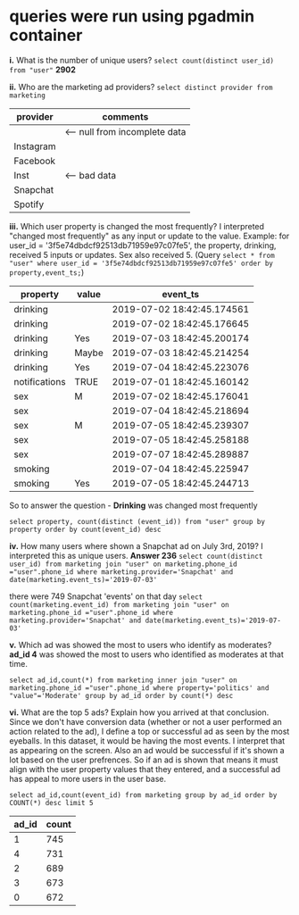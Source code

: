 # queries were run using pgadmin container

**i.** What is the number of unique users?
```select count(distinct user_id) from "user"``` **2902**

**ii.**
Who are the marketing ad providers?
```select distinct provider from marketing```

| provider  | comments                      |
|-----------|-------------------------------|
|           | <-- null from incomplete data |
| Instagram |                               |
| Facebook  |                               |
| Inst      | <-- bad data                  |
| Snapchat  |                               |
| Spotify   |                               |

**iii.**
Which user property is changed the most frequently?
I interpreted "changed most frequently" as any input or update to the value. Example: for user_id = '3f5e74dbdcf92513db71959e97c07fe5', 
the property, drinking, received 5 inputs or updates. Sex also received 5. (Query ```select * from "user" where user_id = '3f5e74dbdcf92513db71959e97c07fe5'
order by property,event_ts;```)

| property      | value | event_ts                   |
|---------------|-------|----------------------------|
| drinking      |       | 2019-07-02 18:42:45.174561 |
| drinking      |       | 2019-07-02 18:42:45.176645 |
| drinking      | Yes   | 2019-07-03 18:42:45.200174 |
| drinking      | Maybe | 2019-07-03 18:42:45.214254 |
| drinking      | Yes   | 2019-07-04 18:42:45.223076 |
| notifications | TRUE  | 2019-07-01 18:42:45.160142 |
| sex           | M     | 2019-07-02 18:42:45.176041 |
| sex           |       | 2019-07-04 18:42:45.218694 |
| sex           | M     | 2019-07-05 18:42:45.239307 |
| sex           |       | 2019-07-05 18:42:45.258188 |
| sex           |       | 2019-07-07 18:42:45.289887 |
| smoking       |       | 2019-07-04 18:42:45.225947 |
| smoking       | Yes   | 2019-07-05 18:42:45.244713 |

So to answer the question - **Drinking** was changed most frequently  

```select property, count(distinct (event_id)) from "user" group by property order by count(event_id) desc```

**iv.**
How many users where shown a Snapchat ad on July 3rd, 2019?
I interpreted this as unique users. **Answer 236**
```select count(distinct user_id) from marketing join "user" on marketing.phone_id ="user".phone_id where marketing.provider='Snapchat' and date(marketing.event_ts)='2019-07-03'```

there were 749 Snapchat 'events' on that day
```select count(marketing.event_id) from marketing join "user" on marketing.phone_id ="user".phone_id where marketing.provider='Snapchat' and date(marketing.event_ts)='2019-07-03'```

**v.**
Which ad was showed the most to users who identify as moderates?
**ad_id 4** was showed the most to users who identified as moderates at that time. 

```select ad_id,count(*) from marketing inner join "user" on marketing.phone_id ="user".phone_id where property='politics' and "value"='Moderate' group by ad_id order by count(*) desc```

**vi.**
What are the top 5 ads? Explain how you arrived at that conclusion.
Since we don't have conversion data (whether or not a user performed an action related to the ad), I define a top or successful ad as seen by the most eyeballs. In this dataset, it would be having the most events. I interpret that as appearing on the screen. Also an ad would be successful if it's shown a lot based on the user prefrences. So if an ad is shown that means it must align with the user property values that they entered, and a successful ad has appeal to more users in the user base. 

```select ad_id,count(event_id) from marketing group by ad_id order by COUNT(*) desc limit 5```

| ad_id | count |
|-------|-------|
| 1     | 745   |
| 4     | 731   |
| 2     | 689   |
| 3     | 673   |
| 0     | 672   |
